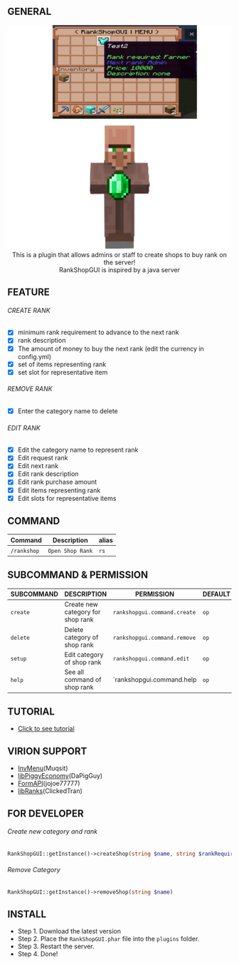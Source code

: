 ## GENERAL
<div align="center">
  <img src="https://github.com/ClickedTran/RankShopGUI/blob/Master/icon.png" width="512x" height="auto">
 <br>
 This is a plugin that allows admins or staff to create shops to buy rank on the server!
  <br>
RankShopGUI is inspired by a java server
</div>

## FEATURE
<h6>CREATE RANK</h6>

- [x] minimum rank requirement to advance to the next rank
- [x] rank description
- [x] The amount of money to buy the next rank (edit the currency in config.yml)
- [x] set of items representing rank
- [x] set slot for representative item

<h6>REMOVE RANK</h6>

- [x] Enter the category name to delete

<h6>EDIT RANK</h6>

- [x] Edit the category name to represent rank
- [x] Edit request rank
- [x] Edit next rank
- [x] Edit rank description
- [x] Edit rank purchase amount
- [x] Edit items representing rank
- [x] Edit slots for representative items

## COMMAND
| **Command** | **Description** | **alias** |
| --- | --- | --- |
| `/rankshop` | `Open Shop Rank` | `rs` |

## SUBCOMMAND & PERMISSION
| **SUBCOMMAND** | **DESCRIPTION** | **PERMISSION** | **DEFAULT** |
| --- | --- | --- | --- |
| `create` | Create new category for shop rank | `rankshopgui.command.create` | `op` |
| `delete` | Delete category of shop rank | `rankshopgui.command.remove` | `op` |
| `setup` | Edit category of shop rank | `rankshopgui.command.edit` | `op` |
| `help` | See all command of shop rank | `rankshopgui.command.help | `op` |

## TUTORIAL 
- [Click to see tutorial](https://youtu.be/csEVH3Ts06U?si=-0NenHjyS7zYIpuZ)

## VIRION SUPPORT
- [InvMenu](https://github.com/muqsit/InvMenu)(Muqsit)
- [libPiggyEconomy](https://https://github.com/DaPigGuy/libPiggyEconomy)(DaPigGuy)
- [FormAPI](https://github.com/jojoe77777/FormAPI)(jojoe77777)
- [libRanks](https://github.com/ClickedTran/libRanks)(ClickedTran)

## FOR DEVELOPER
<h6>Create new category and rank</h6>

```php
RankShopGUI::getInstance()->createShop(string $name, string $rankRequired, string $nextRank, string $description, int $price, string $item, int $slot)
```

<h6>Remove Category</h6>

```php
RankShopGUI::getInstance()->removeShop(string $name)
```

## INSTALL
- Step 1. Download the latest version
- Step 2. Place the `RankShopGUI.phar` file into the `plugins` folder.
- Step 3. Restart the server.
- Step 4. Done!
